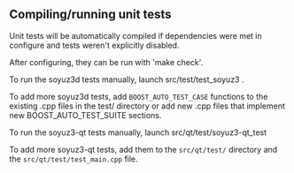 Compiling/running unit tests
------------------------------------

Unit tests will be automatically compiled if dependencies were met in configure
and tests weren't explicitly disabled.

After configuring, they can be run with 'make check'.

To run the soyuz3d tests manually, launch src/test/test_soyuz3 .

To add more soyuz3d tests, add `BOOST_AUTO_TEST_CASE` functions to the existing
.cpp files in the test/ directory or add new .cpp files that
implement new BOOST_AUTO_TEST_SUITE sections.

To run the soyuz3-qt tests manually, launch src/qt/test/soyuz3-qt_test

To add more soyuz3-qt tests, add them to the `src/qt/test/` directory and
the `src/qt/test/test_main.cpp` file.
